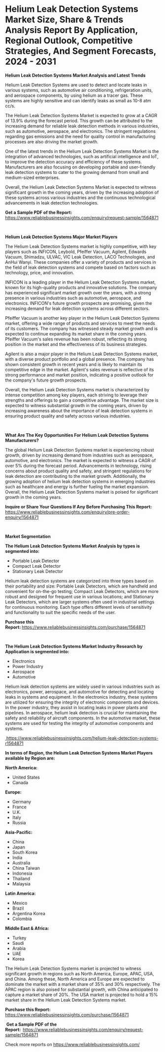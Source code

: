 <p><h1>Helium Leak Detection Systems Market Size, Share & Trends Analysis Report By Application, Regional Outlook, Competitive Strategies, And Segment Forecasts, 2024 - 2031</h1></p><p><strong>Helium Leak Detection Systems Market Analysis and Latest Trends</strong></p>
<p><p>Helium Leak Detection Systems are used to detect and locate leaks in various systems, such as automotive air conditioning, refrigeration units, and aerospace components, by using helium as a tracer gas. These systems are highly sensitive and can identify leaks as small as 10-8 atm cc/s.</p><p>The Helium Leak Detection Systems Market is expected to grow at a CAGR of 13.9% during the forecast period. This growth can be attributed to the increasing demand for reliable leak detection methods in various industries, such as automotive, aerospace, and electronics. The stringent regulations regarding gas emissions and the need for quality control in manufacturing processes are also driving the market growth.</p><p>One of the latest trends in the Helium Leak Detection Systems Market is the integration of advanced technologies, such as artificial intelligence and IoT, to improve the detection accuracy and efficiency of these systems. Manufacturers are also focusing on developing portable and user-friendly leak detection systems to cater to the growing demand from small and medium-sized enterprises.</p><p>Overall, the Helium Leak Detection Systems Market is expected to witness significant growth in the coming years, driven by the increasing adoption of these systems across various industries and the continuous technological advancements in leak detection technologies.</p></p>
<p><strong>Get a Sample PDF of the Report:&nbsp;</strong> <a href="https://www.reliablebusinessinsights.com/enquiry/request-sample/1564871">https://www.reliablebusinessinsights.com/enquiry/request-sample/1564871</a></p>
<p>&nbsp;</p>
<p><strong>Helium Leak Detection Systems Major Market Players</strong></p>
<p><p>The Helium Leak Detection Systems market is highly competitive, with key players such as INFICON, Leybold, Pfeiffer Vacuum, Agilent, Edwards Vacuum, Shimadzu, ULVAC, VIC Leak Detection, LACO Technologies, and AnHui Wanyi. These companies offer a variety of products and services in the field of leak detection systems and compete based on factors such as technology, price, and innovation.</p><p>INFICON is a leading player in the Helium Leak Detection Systems market, known for its high-quality products and innovative solutions. The company has experienced significant market growth over the years, with a strong presence in various industries such as automotive, aerospace, and electronics. INFICON's future growth prospects are promising, given the increasing demand for leak detection systems across different sectors.</p><p>Pfeiffer Vacuum is another key player in the Helium Leak Detection Systems market, offering a wide range of products and services to meet the needs of its customers. The company has witnessed steady market growth and is expected to continue expanding its market share in the coming years. Pfeiffer Vacuum's sales revenue has been robust, reflecting its strong position in the market and the effectiveness of its business strategies.</p><p>Agilent is also a major player in the Helium Leak Detection Systems market, with a diverse product portfolio and a global presence. The company has shown consistent growth in recent years and is likely to maintain its competitive edge in the market. Agilent's sales revenue is reflective of its strong performance and market position, indicating a positive outlook for the company's future growth prospects.</p><p>Overall, the Helium Leak Detection Systems market is characterized by intense competition among key players, each striving to leverage their strengths and offerings to gain a competitive advantage. The market size is expected to witness substantial growth in the coming years, driven by increasing awareness about the importance of leak detection systems in ensuring product quality and safety across various industries.</p></p>
<p>&nbsp;</p>
<p><strong>What Are The Key Opportunities For Helium Leak Detection Systems Manufacturers?</strong></p>
<p><p>The global Helium Leak Detection Systems market is experiencing robust growth, driven by increasing demand from industries such as aerospace, automotive, and electronics. The market is expected to witness a CAGR of over 5% during the forecast period. Advancements in technology, rising concerns about product quality and safety, and stringent regulations for leak detection are contributing to the market growth. Additionally, the growing adoption of helium leak detection systems in emerging industries such as healthcare and energy is further fueling the market expansion. Overall, the Helium Leak Detection Systems market is poised for significant growth in the coming years.</p></p>
<p><strong>Inquire or Share Your Questions If Any Before Purchasing This Report:</strong> <a href="https://www.reliablebusinessinsights.com/enquiry/pre-order-enquiry/1564871">https://www.reliablebusinessinsights.com/enquiry/pre-order-enquiry/1564871</a></p>
<p>&nbsp;</p>
<p><strong>Market Segmentation</strong></p>
<p><strong>The Helium Leak Detection Systems Market Analysis by types is segmented into:</strong></p>
<p><ul><li>Portable Leak Detector</li><li>Compact Leak Detector</li><li>Stationary Leak Detector</li></ul></p>
<p><p>Helium leak detection systems are categorized into three types based on their portability and size: Portable Leak Detectors, which are handheld and convenient for on-the-go testing; Compact Leak Detectors, which are more robust and designed for frequent use in various locations; and Stationary Leak Detectors, which are larger systems often used in industrial settings for continuous monitoring. Each type offers different levels of sensitivity and functionality to suit the specific needs of the user.</p></p>
<p><strong>Purchase this Report:&nbsp;</strong><a href="https://www.reliablebusinessinsights.com/purchase/1564871">https://www.reliablebusinessinsights.com/purchase/1564871</a></p>
<p>&nbsp;</p>
<p><strong>The Helium Leak Detection Systems Market Industry Research by Application is segmented into:</strong></p>
<p><ul><li>Electronics</li><li>Power Industry</li><li>Aerospace</li><li>Automotive</li></ul></p>
<p><p>Helium leak detection systems are widely used in various industries such as electronics, power, aerospace, and automotive for detecting and locating leaks in systems and equipment. In the electronics industry, these systems are utilized for ensuring the integrity of electronic components and devices. In the power industry, they assist in locating leaks in power plants and pipelines. In aerospace, helium leak detection is crucial for maintaining the safety and reliability of aircraft components. In the automotive market, these systems are used for testing the integrity of automotive components and systems.</p></p>
<p><a href="https://www.reliablebusinessinsights.com/helium-leak-detection-systems-r1564871">&nbsp;https://www.reliablebusinessinsights.com/helium-leak-detection-systems-r1564871</a></p>
<p><strong>In terms of Region, the Helium Leak Detection Systems Market Players available by Region are:</strong></p>
<p>
    <p> <strong> North America: </strong>
        <ul>
            <li>United States</li>
            <li>Canada</li>
        </ul>
        </p> 
    <p> <strong> Europe: </strong>
        <ul>
            <li>Germany</li>
            <li>France</li>
            <li>U.K.</li>
            <li>Italy</li>
            <li>Russia</li>
        </ul>
        </p> 
    <p> <strong> Asia-Pacific: </strong>
        <ul>
            <li>China</li>
            <li>Japan</li>
            <li>South Korea</li>
            <li>India</li>
            <li>Australia</li>
            <li>China Taiwan</li>
            <li>Indonesia</li>
            <li>Thailand</li>
            <li>Malaysia</li>
        </ul>
        </p> 
    <p> <strong> Latin America: </strong>
        <ul>
            <li>Mexico</li>
            <li>Brazil</li>
            <li>Argentina Korea</li>
            <li>Colombia</li>
        </ul>
        </p> 
    <p> <strong> Middle East & Africa: </strong>
        <ul>
            <li>Turkey</li>
            <li>Saudi</li>
            <li>Arabia</li>
            <li>UAE</li>
            <li>Korea</li>
        </ul>
    </p>
    </p>
<p><p>The Helium Leak Detection Systems market is projected to witness significant growth in regions such as North America, Europe, APAC, USA, and China. Among these, North America and Europe are expected to dominate the market with a market share of 35% and 30% respectively. The APAC region is also poised for substantial growth, with China anticipated to capture a market share of 20%. The USA market is projected to hold a 15% market share in the Helium Leak Detection Systems market.</p></p>
<p><strong>Purchase this Report: </strong><a href="https://www.reliablebusinessinsights.com/purchase/1564871">https://www.reliablebusinessinsights.com/purchase/1564871</a></p>
<p>&nbsp;<strong>Get a Sample PDF of the Report:&nbsp;&nbsp;</strong><a href="https://www.reliablebusinessinsights.com/enquiry/request-sample/1564871">https://www.reliablebusinessinsights.com/enquiry/request-sample/1564871</a></p>
<p><strong></strong></p>
<p>Check more reports on <a href="https://www.reliablebusinessinsights.com/">https://www.reliablebusinessinsights.com/</a></p>